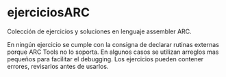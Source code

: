 # ejerciciosARC
Colección de ejercicios y soluciones en lenguaje assembler ARC.

En ningún ejercicio se cumple con la consigna de declarar rutinas externas porque ARC Tools no lo soporta. En algunos casos se utilizan arreglos mas pequeños para facilitar el debugging. Los ejercicios pueden contener errores, revisarlos antes de usarlos.
